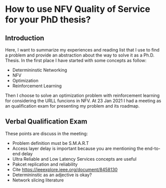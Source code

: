 # How to use NFV Quality of Service for your PhD thesis?

## Introduction

Here, I want to summarize my experiences and reading list that I use to find a problem and provide an abstraction about the way to solve it as a Ph.D. Thesis.
In the first place I have started with some concepts as follow:

- Determininstic Networking
- NFV
- Optimization
- Reinforcement Learning

Then I choose to solve an optimization problem with reinforcement learning for considering the URLL funcions in NFV.
At 23 Jan 2021 I had a meeting as an qualification exam for presenting my problem and its roadmap.

## Verbal Qualification Exam

These points are discuss in the meeting:

- Problem definition must be S.M.A.R.T
- Access layer delay is important because you are mentioning the end-to-end delay
- Ultra Reliable and Low Latency Services concepts are useful
- Pakcet replication and reliability
- Cite https://ieeexplore.ieee.org/document/8458130
- Determininstic as an adjective is okay?
- Network slicing literature
